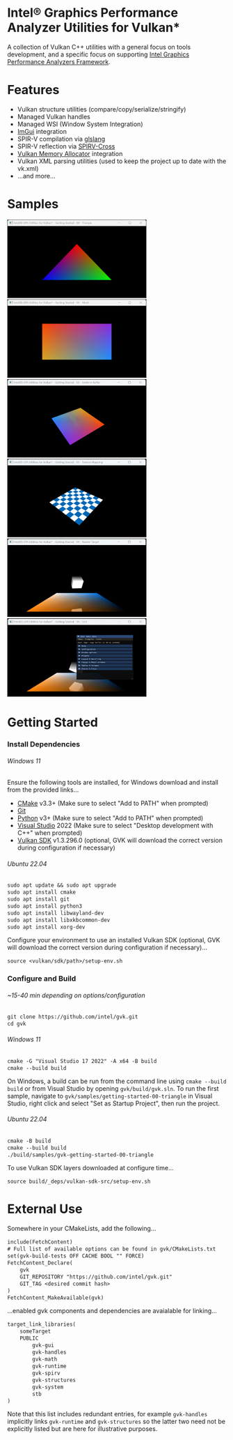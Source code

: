 
# Intel® Graphics Performance Analyzer Utilities for Vulkan*

A collection of Vulkan C++ utilities with a general focus on tools development, and a specific focus on supporting [Intel Graphics Performance Analyzers Framework](https://intel.github.io/gpasdk-doc/).

# Features
 - Vulkan structure utilities (compare/copy/serialize/stringify)
 - Managed Vulkan handles
 - Managed WSI (Window System Integration)
 - [ImGui](https://github.com/ocornut/imgui) integration
 - SPIR-V compilation via [glslang](https://github.com/KhronosGroup/glslang)
 - SPIR-V reflection via [SPIRV-Cross](https://github.com/KhronosGroup/SPIRV-Cross)
 - [Vulkan Memory Allocator](https://gpuopen.com/vulkan-memory-allocator/) integration
 - Vulkan XML parsing utilities (used to keep the project up to date with the vk.xml)
 - ...and more...

# Samples
[<img src="samples/screens/gvk-getting-started-00-triangle.png" width="320" height="180">](samples/gvk-getting-started-00-triangle.cpp)
[<img src="samples/screens/gvk-getting-started-01-mesh.png" width="320" height="180">](samples/gvk-getting-started-01-mesh.cpp)
[<img src="samples/screens/gvk-getting-started-02-uniform-buffer.gif" width="320" height="180">](samples/gvk-getting-started-02-uniform-buffer.cpp)
[<img src="samples/screens/gvk-getting-started-03-texture-mapping.gif" width="320" height="180">](samples/gvk-getting-started-03-texture-mapping.cpp)
[<img src="samples/screens/gvk-getting-started-04-render-target.gif" width="320" height="180">](samples/gvk-getting-started-04-render-target.cpp)
[<img src="samples/screens/gvk-getting-started-05-gui.gif" width="320" height="180">](samples/gvk-getting-started-05-gui.cpp)

# Getting Started
### Install Dependencies
###### Windows 11
Ensure the following tools are installed, for Windows download and install from the provided links...
 - [CMake](https://cmake.org/download/) v3.3+ (Make sure to select "Add to PATH" when prompted)
 - [Git](https://git-scm.com/)
 - [Python](https://www.python.org/downloads/) v3+ (Make sure to select "Add to PATH" when prompted)
 - [Visual Studio](https://visualstudio.microsoft.com/vs/community/) 2022 (Make sure to select "Desktop development with C++" when prompted)
  - [Vulkan SDK](https://vulkan.lunarg.com/sdk/home) v1.3.296.0 (optional, GVK will download the correct version during configuration if necessary)
###### Ubuntu 22.04
```
sudo apt update && sudo apt upgrade
sudo apt install cmake
sudo apt install git
sudo apt install python3
sudo apt install libwayland-dev
sudo apt install libxkbcommon-dev
sudo apt install xorg-dev
```
Configure your environment to use an installed Vulkan SDK  (optional, GVK will download the correct version during configuration if necessary)...
```
source <vulkan/sdk/path>/setup-env.sh
```

### Configure and Build
###### ~15-40 min depending on options/configuration
```
git clone https://github.com/intel/gvk.git
cd gvk
```
###### Windows 11
```
cmake -G "Visual Studio 17 2022" -A x64 -B build
cmake --build build
```
On Windows, a build can be run from the command line using `cmake --build build` or from Visual Studio by opening `gvk/build/gvk.sln`.
To run the first sample, navigate to `gvk/samples/getting-started-00-triangle` in Visual Studio, right click and select "Set as Startup Project", then run the project.
###### Ubuntu 22.04
```
cmake -B build
cmake --build build
./build/samples/gvk-getting-started-00-triangle
```
To use Vulkan SDK layers downloaded at configure time...
```
source build/_deps/vulkan-sdk-src/setup-env.sh
```

# External Use
Somewhere in your CMakeLists, add the following...
```
include(FetchContent)
# Full list of available options can be found in gvk/CMakeLists.txt
set(gvk-build-tests OFF CACHE BOOL "" FORCE) 
FetchContent_Declare(
    gvk
    GIT_REPOSITORY "https://github.com/intel/gvk.git"
    GIT_TAG <desired commit hash>
)
FetchContent_MakeAvailable(gvk)
```
...enabled gvk components and dependencies are avaialable for linking...
```
target_link_libraries(
    someTarget
    PUBLIC
        gvk-gui
        gvk-handles
        gvk-math
        gvk-runtime
        gvk-spirv
        gvk-structures
        gvk-system
        stb
)
```
Note that this list includes redundant entries, for example `gvk-handles` implicitly links `gvk-runtime` and `gvk-structures` so the latter two need not be explicitly listed but are here for illustrative purposes.

